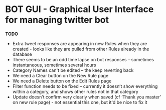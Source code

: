 BOT GUI - Graphical User Interface for managing twitter bot
====
**TODO**
- Extra tweet responses are appearing in new Rules when they are created - looks like they are pulled from other Rules already in the database
- There seems to be an odd time lapse on bot responses – sometimes instantaneous, sometimes several hours
- Category Names can't be edited – the keep reverting back
- We need a Clear button on the New Rule page
- We need a Delete button on the Edit Rules page
- Filter function needs to be fixed – currently it doesn’t show everything within a category, and shows other rules not in that category
- Update doesn’t confirm very clearly when saved (cf ‘Thank you master’ on new rule page) - not essential this one, but it'd be nice to fix it
